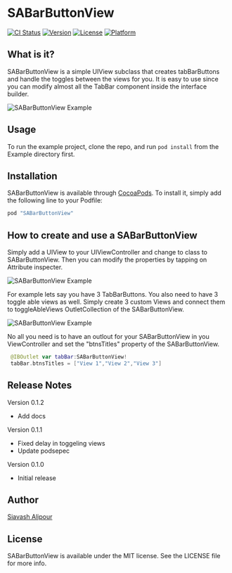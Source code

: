 # SABarButtonView

[![CI Status](http://img.shields.io/travis/Siavash/SABarButtonView.svg?style=flat)](https://travis-ci.org/Siavash/SABarButtonView)
[![Version](https://img.shields.io/cocoapods/v/SABarButtonView.svg?style=flat)](http://cocoapods.org/pods/SABarButtonView)
[![License](https://img.shields.io/cocoapods/l/SABarButtonView.svg?style=flat)](http://cocoapods.org/pods/SABarButtonView)
[![Platform](https://img.shields.io/cocoapods/p/SABarButtonView.svg?style=flat)](http://cocoapods.org/pods/SABarButtonView)

## What is it?

SABarButtonView is a simple UIView subclass that creates tabBarButtons and handle the toggles between the views for you. It is easy to use since you can modify almost all the TabBar component inside the interface builder.

![SABarButtonView Example](http://i.imgur.com/vjPrB05.gif)

## Usage

To run the example project, clone the repo, and run `pod install` from the Example directory first.

## Installation

SABarButtonView is available through [CocoaPods](http://cocoapods.org). To install
it, simply add the following line to your Podfile:

```ruby
pod "SABarButtonView"
```
## How to create and use a SABarButtonView

Simply add a UIView to your UIViewController and change to class to SABarButtonView. Then you can modify the properties by tapping on Attribute inspecter.

![SABarButtonView Example](http://i.imgur.com/36qbpEU.gif)


For example lets say you have 3 TabBarButtons. You also need to have 3 toggle able views as well. Simply create 3 custom Views and connect them to toggleAbleViews OutletCollection of the SABarButtonView.

![SABarButtonView Example](http://i.imgur.com/1Z2rle6.gif)

No all you need is to have an outlout for your SABarButtonView in you ViewController and set the "btnsTitles" property of the SABarButtonView.

```swift
 @IBOutlet var tabBar:SABarButtonView!
 tabBar.btnsTitles = ["View 1","View 2","View 3"]
```
## Release Notes

Version 0.1.2
* Add docs

Version 0.1.1
* Fixed delay in toggeling views
* Update podsepec

Version 0.1.0
* Initial release

## Author

[Siavash Alipour](http://www.siavashalipour.com)

## License

SABarButtonView is available under the MIT license. See the LICENSE file for more info.
